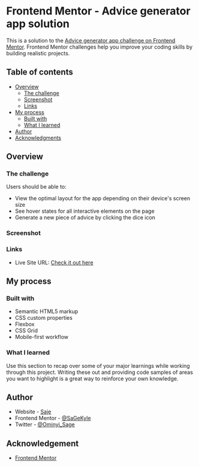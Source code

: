 # Frontend Mentor - Advice generator app solution

This is a solution to the [Advice generator app challenge on Frontend Mentor](https://www.frontendmentor.io/challenges/advice-generator-app-QdUG-13db). Frontend Mentor challenges help you improve your coding skills by building realistic projects.

## Table of contents

- [Overview](#overview)
  - [The challenge](#the-challenge)
  - [Screenshot](#screenshot)
  - [Links](#links)
- [My process](#my-process)
  - [Built with](#built-with)
  - [What I learned](#what-i-learned)
- [Author](#author)
- [Acknowledgments](#acknowledgments)

## Overview

### The challenge

Users should be able to:

- View the optimal layout for the app depending on their device's screen size
- See hover states for all interactive elements on the page
- Generate a new piece of advice by clicking the dice icon

### Screenshot

### Links

<!-- - Solution URL: [Add solution URL here](https://your-solution-url.com) -->

- Live Site URL: [Check it out here](https://sajeadvice.netlify.app/)

## My process

### Built with

- Semantic HTML5 markup
- CSS custom properties
- Flexbox
- CSS Grid
- Mobile-first workflow

### What I learned

Use this section to recap over some of your major learnings while working through this project. Writing these out and providing code samples of areas you want to highlight is a great way to reinforce your own knowledge.

## Author

- Website - [Saje](https://www.saje.hashnode.dev)
- Frontend Mentor - [@SaGeKyle](https://www.frontendmentor.io/profile/SaGeKyle)
- Twitter - [@Ominyi_Sage](https://www.twitter.com/Ominyi_Sage)

## Acknowledgement

- [Frontend Mentor](https://www.frontendmentor.io)
